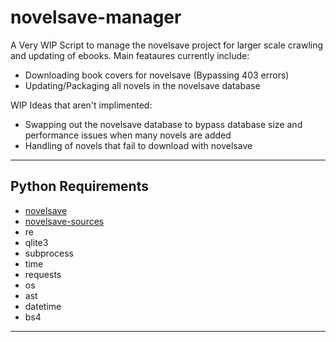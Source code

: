 # novelsave-manager
A Very WIP Script to manage the novelsave project for larger scale crawling and updating of ebooks.
Main feataures currently include:
 - Downloading book covers for novelsave (Bypassing 403 errors)
 - Updating/Packaging all novels in the novelsave database
 
 WIP Ideas that aren't implimented:
  - Swapping out the novelsave database to bypass database size and performance issues when many novels are added
  - Handling of novels that fail to download with novelsave
___
## Python Requirements
 - [novelsave](https://github.com/m-haisham/novelsave)
 - [novelsave-sources](https://github.com/m-haisham/novelsave_sources)
 - re
 - qlite3
 - subprocess
 - time
 - requests
 - os
 - ast
 - datetime
 - bs4
___

